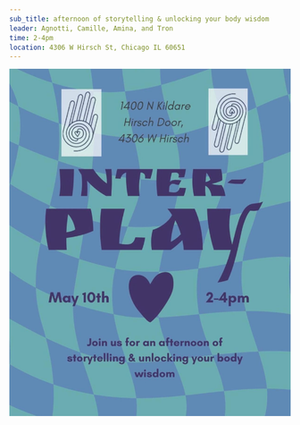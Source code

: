 ```yaml
---
sub_title: afternoon of storytelling & unlocking your body wisdom
leader: Agnotti, Camille, Amina, and Tron
time: 2-4pm
location: 4306 W Hirsch St, Chicago IL 60651
---
```


![embodied connection](/assets/images/2025-05-10.jpg "embodied connection")
